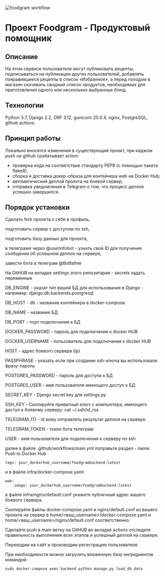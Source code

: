 ![foodgram workflow](https://github.com/albertxyc88/foodgram-project-react/actions/workflows/main.yml/badge.svg)

# Проект Foodgram - Продуктовый помощник
## Описание
На этом сервисе пользователи могут публиковать рецепты, подписываться на публикации других пользователей, добавлять понравившиеся рецепты в список «Избранное», а перед походом в магазин скачивать сводный список продуктов, необходимых для приготовления одного или нескольких выбранных блюд.

## Технологии
Python 3.7, Django 2.2, DRF 3.12, gunicorn 20.0.4, nginx, PostgreSQL, github actions.

## Принцип работы
Локально вносятся изменения в существующий проект, при каджом push на github срабатывает action:
 - проверка кода на соответствие стандарту PEP8 (с помощью пакета flake8).
 - сборка и доставка докер-образа для контейнера web на Docker Hub;
 - автоматический деплой проекта на боевой сервер;
 - отправка уведомления в Telegram о том, что процесс деплоя успешно завершился.

## Порядок установки
 
Сделать fork проекта к себе в профиль, 

подготовить сервер с доступом по ssh, 

подготовить базу данных для проекта,

в телеграме через @userinfobot - узнать свой ID для получения сообщения об успешном деплое на сервере, 

завести бота в телеграм @Botfather 

На GitHUB на вкладке settings этого репозитария - secrets задать переменные

DB_ENGINE - указат тип вашей БД для использования в Django - например: django.db.backends.postgresql

DB_HOST - db - название контейнера в docker-compose 

DB_NAME - название БД

DB_PORT - порт подключения к БД

DOCKER_PASSWORD -  пароль для подключения к docker HUB

DOCKER_USERNAME - пользователь для подключения к docker HUB

HOST - адрес боевого сервера (ip)

PASSPHRASE - указать если при создании ssh-ключа вы использовали фразу-пароль

POSTGRES_PASSWORD - пароль для доступа к БД

POSTGRES_USER - имя пользователя имеющего доступ к БД

SECRET_KEY - Django secret key для settings.py

SSH_KEY - Скопируйте приватный ключ с компьютера, имеющего доступ к боевому серверу:  cat ~/.ssh/id_rsa

TELEGRAM_TO - id кому отправлять результат деплоя на сервере.

TELEGRAM_TOKEN - токен бота телеграм

USER - имя пользователя для подключения к серверу по ssh

далее в файле .github/workflows/main.yml поправьте раздел - name: Push to Docker Hub

`tags: your_dockerhub_username/foodgrambackend:latest`

и в файле infra/docker-compose.yaml 

```
web:
    image: your_dockerhub_username/foodgrambackend:latest
```

в файле infra/nginx/default.conf укажите публичный адрес вашего боевого сервера. 

Скопируйте файлы docker-compose.yaml и nginx/default.conf из вашего проекта на сервер в home/<ваш_username>/docker-compose.yaml и home/<ваш_username>/nginx/default.conf соответственно.

Сделайте push в main ветку на GitHUB во вкладке actions отследите правильность выполнения всех этапов и успешный деплой на сервере.

Переходим на сайт и производим регистрацию пользователя.

При необходимости можно загрузить вложенную базу ингредиентов командой:

`sudo docker-compose exec backend python manage.py load_db_data`
